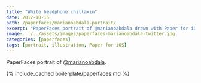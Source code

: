 ```yaml
---
title: "White headphone chillaxin"
date: 2012-10-15
path: /paperfaces/marianoabdala-portrait/
excerpt: "PaperFaces portrait of @marianoabdala drawn with Paper for iOS on an iPad."
image: ../../assets/images/paperfaces-marianoabdala-twitter.jpg
categories: [paperfaces]
tags: [portrait, illustration, Paper for iOS]
---
```


PaperFaces portrait of [@marianoabdala](https://twitter.com/marianoabdala).

{% include_cached boilerplate/paperfaces.md %}
